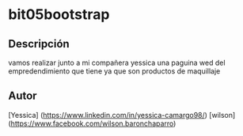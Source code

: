 # bit05bootstrap

## Descripción
vamos realizar junto a mi compañera yessica una paguina wed del empredendimiento que tiene ya que son productos de maquillaje 
## Autor
[Yessica] (https://www.linkedin.com/in/yessica-camargo98/) [wilson] (https://www.facebook.com/wilson.baronchaparro)